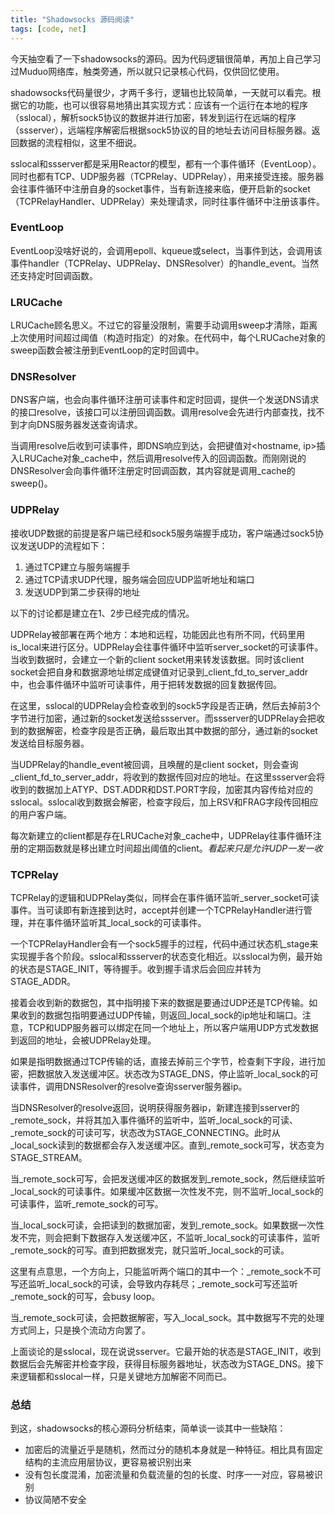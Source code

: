 ```yaml
---
title: "Shadowsocks 源码阅读"
tags: [code, net]
---
```


今天抽空看了一下shadowsocks的源码。因为代码逻辑很简单，再加上自己学习过Muduo网络库，触类旁通，所以就只记录核心代码，仅供回忆使用。

<!--more-->

shadowsocks代码量很少，才两千多行，逻辑也比较简单，一天就可以看完。根据它的功能，也可以很容易地猜出其实现方式：应该有一个运行在本地的程序（sslocal），解析sock5协议的数据并进行加密，转发到运行在远端的程序（ssserver），远端程序解密后根据sock5协议的目的地址去访问目标服务器。返回数据的流程相似，这里不细说。

sslocal和ssserver都是采用Reactor的模型，都有一个事件循环（EventLoop）。同时也都有TCP、UDP服务器（TCPRelay、UDPRelay），用来接受连接。服务器会往事件循环中注册自身的socket事件，当有新连接来临，便开启新的socket（TCPRelayHandler、UDPRelay）来处理请求，同时往事件循环中注册该事件。

### EventLoop
EventLoop没啥好说的，会调用epoll、kqueue或select，当事件到达，会调用该事件handler（TCPRelay、UDPRelay、DNSResolver）的handle_event。当然还支持定时回调函数。

### LRUCache
LRUCache顾名思义。不过它的容量没限制，需要手动调用sweep才清除，距离上次使用时间超过阈值（构造时指定）的对象。在代码中，每个LRUCache对象的sweep函数会被注册到EventLoop的定时回调中。

### DNSResolver
DNS客户端，也会向事件循环注册可读事件和定时回调，提供一个发送DNS请求的接口resolve，该接口可以注册回调函数。调用resolve会先进行内部查找，找不到才向DNS服务器发送查询请求。

当调用resolve后收到可读事件，即DNS响应到达，会把键值对<hostname, ip>插入LRUCache对象_cache中，然后调用resolve传入的回调函数。而刚刚说的DNSResolver会向事件循环注册定时回调函数，其内容就是调用_cache的sweep()。

### UDPRelay
接收UDP数据的前提是客户端已经和sock5服务端握手成功，客户端通过sock5协议发送UDP的流程如下：

1. 通过TCP建立与服务端握手
2. 通过TCP请求UDP代理，服务端会回应UDP监听地址和端口
3. 发送UDP到第二步获得的地址

以下的讨论都是建立在1、2步已经完成的情况。

UDPRelay被部署在两个地方：本地和远程，功能因此也有所不同，代码里用is_local来进行区分。UDPRelay会往事件循环中监听server_socket的可读事件。当收到数据时，会建立一个新的client socket用来转发该数据。同时该client socket会把自身和数据源地址绑定成键值对记录到_client_fd_to_server_addr中，也会事件循环中监听可读事件，用于把转发数据的回复数据传回。

在这里，sslocal的UDPRelay会检查收到的sock5字段是否正确，然后去掉前3个字节进行加密，通过新的socket发送给ssserver。而ssserver的UDPRelay会把收到的数据解密，检查字段是否正确，最后取出其中数据的部分，通过新的socket发送给目标服务器。

当UDPRelay的handle_event被回调，且唤醒的是client socket，则会查询_client_fd_to_server_addr，将收到的数据传回对应的地址。在这里ssserver会将收到的数据加上ATYP、DST.ADDR和DST.PORT字段，加密其内容传给对应的sslocal。sslocal收到数据会解密，检查字段后，加上RSV和FRAG字段传回相应的用户客户端。

每次新建立的client都是存在LRUCache对象_cache中，UDPRelay往事件循环注册的定期函数就是移出建立时间超出阈值的client。*看起来只是允许UDP一发一收*

### TCPRelay
TCPRelay的逻辑和UDPRelay类似，同样会在事件循环监听_server_socket可读事件。当可读即有新连接到达时，accept并创建一个TCPRelayHandler进行管理，并在事件循环监听其_local_sock的可读事件。

一个TCPRelayHandler会有一个sock5握手的过程，代码中通过状态机_stage来实现握手各个阶段。sslocal和ssserver的状态变化相近。以sslocal为例，最开始的状态是STAGE_INIT，等待握手。收到握手请求后会回应并转为STAGE_ADDR。

接着会收到新的数据包，其中指明接下来的数据是要通过UDP还是TCP传输。如果收到的数据包指明要通过UDP传输，则返回_local_sock的ip地址和端口。注意，TCP和UDP服务器可以绑定在同一个地址上，所以客户端用UDP方式发数据到返回的地址，会被UDPRelay处理。

如果是指明数据通过TCP传输的话，直接去掉前三个字节，检查剩下字段，进行加密，把数据放入发送缓冲区。状态改为STAGE_DNS，停止监听_local_sock的可读事件，调用DNSResolver的resolve查询sserver服务器ip。 

当DNSResolver的resolve返回，说明获得服务器ip，新建连接到sserver的_remote_sock，并将其加入事件循环的监听中，监听_local_sock的可读、_remote_sock的可读可写，状态改为STAGE_CONNECTING。此时从_local_sock读到的数据都会存入发送缓冲区。直到_remote_sock可写，状态变为STAGE_STREAM。

当_remote_sock可写，会把发送缓冲区的数据发到_remote_sock，然后继续监听_local_sock的可读事件。如果缓冲区数据一次性发不完，则不监听_local_sock的可读事件，监听_remote_sock的可写。

当_local_sock可读，会把读到的数据加密，发到_remote_sock。如果数据一次性发不完，则会把剩下数据存入发送缓冲区，不监听_local_sock的可读事件，监听_remote_sock的可写。直到把数据发完，就只监听_local_sock的可读。

这里有点意思，一个方向上，只能监听两个端口的其中一个：_remote_sock不可写还监听_local_sock的可读，会导致内存耗尽；_remote_sock可写还监听_remote_sock的可写，会busy loop。

当_remote_sock可读，会把数据解密，写入_local_sock。其中数据写不完的处理方式同上，只是换个流动方向罢了。

上面谈论的是sslocal，现在说说sserver。它最开始的状态是STAGE_INIT，收到数据后会先解密并检查字段，获得目标服务器地址，状态改为STAGE_DNS。接下来逻辑都和sslocal一样，只是关键地方加解密不同而已。

### 总结
到这，shadowsocks的核心源码分析结束，简单谈一谈其中一些缺陷：

* 加密后的流量近乎是随机，然而过分的随机本身就是一种特征。相比具有固定结构的主流应用层协议，更容易被识别出来
* 没有包长度混淆，加密流量和负载流量的包的长度、时序一一对应，容易被识别
* 协议简陋不安全